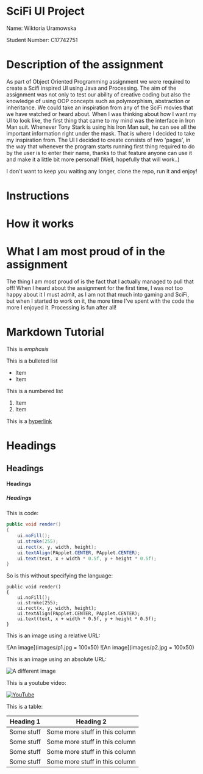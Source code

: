 # SciFi UI Project

Name: Wiktoria Uramowska

Student Number: C17742751

# Description of the assignment

As part of Object Oriented Programming assignment we were required to create a Scifi inspired UI using Java and Processing.
The aim of the assignment was not only to test our ability of creative coding but also the knowledge of using OOP concepts 
such as polymorphism, abstraction or inheritance.
We could take an inspiration from any of the SciFi movies that we have watched or heard about.
When I was thinking about how I want my UI to look like, the first thing that came to my mind was the interface in Iron Man suit.
Whenever Tony Stark is using his Iron Man suit, he can see all the important information right under the mask.
That is where I decided to take my inspiration from. 
The UI I decided to create consists of two 'pages', in the way that whenever the program starts running first thing required to do by the user is to enter their name,
thanks to that feature anyone can use it and make it a little bit more personal! (Well, hopefully that will work..)

I don't want to keep you waiting any longer, clone the repo, run it and enjoy!

# Instructions

# How it works

# What I am most proud of in the assignment

The thing I am most proud of is the fact that I actually managed to pull that off!
When I heard about the assignment for the first time, I was not too happy about it I must admit, as I am not that much into gaming and SciFi, 
but when I started to work on it, the more time I've spent with the code the more I enjoyed it.
Processing is fun after all!

# Markdown Tutorial

This is *emphasis*

This is a bulleted list

- Item
- Item

This is a numbered list

1. Item
1. Item

This is a [hyperlink](http://bryanduggan.org)

# Headings
## Headings
#### Headings
##### Headings

This is code:

```Java
public void render()
{
	ui.noFill();
	ui.stroke(255);
	ui.rect(x, y, width, height);
	ui.textAlign(PApplet.CENTER, PApplet.CENTER);
	ui.text(text, x + width * 0.5f, y + height * 0.5f);
}
```

So is this without specifying the language:

```
public void render()
{
	ui.noFill();
	ui.stroke(255);
	ui.rect(x, y, width, height);
	ui.textAlign(PApplet.CENTER, PApplet.CENTER);
	ui.text(text, x + width * 0.5f, y + height * 0.5f);
}
```

This is an image using a relative URL:

![An image](images/p1.jpg = 100x50)
![An image](images/p2.jpg = 100x50)

This is an image using an absolute URL:

![A different image](https://bryanduggandotorg.files.wordpress.com/2019/02/infinite-forms-00045.png?w=595&h=&zoom=2)

This is a youtube video:

[![YouTube](http://img.youtube.com/vi/J2kHSSFA4NU/0.jpg)](https://www.youtube.com/watch?v=J2kHSSFA4NU)

This is a table:

| Heading 1 | Heading 2 |
|-----------|-----------|
|Some stuff | Some more stuff in this column |
|Some stuff | Some more stuff in this column |
|Some stuff | Some more stuff in this column |
|Some stuff | Some more stuff in this column |

